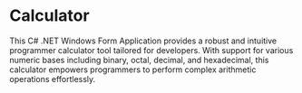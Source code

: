 # Calculator
This C# .NET Windows Form Application provides a robust and intuitive programmer calculator tool tailored for developers. With support for various numeric bases including binary, octal, decimal, and hexadecimal, this calculator empowers programmers to perform complex arithmetic operations effortlessly.
